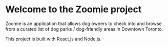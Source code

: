 # Welcome to the Zoomie project

Zoomie is an application that allows dog owners to check into and browse from a curated list of dog parks / dog-friendly areas in Downtown Toronto.

This project is built with React.js and Node.js.